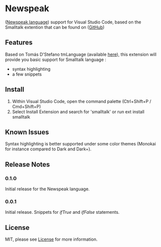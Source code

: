 # Newspeak

([Newspeak language](https://newspeaklanguage.org/)) support for Visual Studio Code, based on the Smalltalk extention that can be found on ([GitHub](https://github.com/PleasedSkin/smalltalk-vscode))

## Features

Based on Tomás D'Stefano tmLanguage (available [here](https://github.com/tomas-stefano/smalltalk-tmbundle/blob/master/Syntaxes)), this extension will provide you basic support for Smalltalk language : 
* syntax highlighting 
* a few snippets

## Install

1. Within Visual Studio Code, open the command palette (Ctrl+Shift+P / Cmd+Shift+P)
2. Select Install Extension and search for 'smalltalk' or run ext install smalltalk


## Known Issues

Syntax highlighting is better supported under some color themes (Monokai for instance compared to Dark and Dark+).


## Release Notes

### 0.1.0

Initial release for the Newspeak language.

### 0.0.1

Initial release. Snippets for *ifTrue* and *ifFalse* statements.


## License

MIT, please see [License](https://github.com/PleasedSkin/smalltalk-vscode/blob/master/smalltalk/LICENSE.md) for more information.

